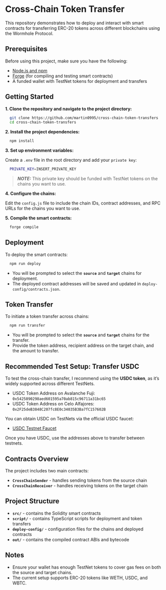 # Cross-Chain Token Transfer

This repository demonstrates how to deploy and interact with smart contracts for transferring ERC-20 tokens across different blockchains using the Wormhole Protocol.

## Prerequisites

Before using this project, make sure you have the following:

 - [Node.js and npm](https://docs.npmjs.com/downloading-and-installing-node-js-and-npm)
 - [Forge](https://book.getfoundry.sh/getting-started/installation) (for compiling and testing smart contracts)
 - A funded wallet with TestNet tokens for deployment and transfers

 ## Getting Started

 **1. Clone the repository and navigate to the project directory:**

 ```bash
   git clone https://github.com/martin0995/cross-chain-token-transfers
   cd cross-chain-token-transfers
 ```

**2. Install the project dependencies:**

```bash
  npm install
```

**3. Set up environment variables:**

Create a `.env` file in the root directory and add your `private key`:

```bash
  PRIVATE_KEY=INSERT_PRIVATE_KEY
```

> **_NOTE:_** This private key should be funded with TestNet tokens on the chains you want to use.

**4. Configure the chains:**

Edit the `config.js` file to include the chain IDs, contract addresses, and RPC URLs for the chains you want to use.

**5. Compile the smart contracts:**

```bash
  forge compile
```

## Deployment

To deploy the smart contracts:

```bash
  npm run deploy
```

 - You will be prompted to select the **`source`** and **`target`** chains for deployment.
 - The deployed contract addresses will be saved and updated in `deploy-config/contracts.json`.

## Token Transfer

To initiate a token transfer across chains:

```bash
  npm run transfer
```

 - You will be prompted to select the **`source`** and **`target`** chains for the transfer.
 - Provide the token address, recipient address on the target chain, and the amount to transfer.

## Recommended Test Setup: Transfer USDC

To test the cross-chain transfer, I recommend using the **USDC token**, as it’s widely supported across different TestNets.

 - USDC Token Address on Avalanche Fuji: `0x5425890298aed601595a70ab815c96711a31bc65`
 - USDC Token Address on Celo Alfajores: `0x2F25deB3848C207fc8E0c34035B3Ba7fC157602B`

You can obtain USDC on TestNets via the official USDC faucet:

 - [USDC Testnet Faucet](https://faucet.circle.com/)

 Once you have USDC, use the addresses above to transfer between testnets.

## Contracts Overview

The project includes two main contracts:

 - **`CrossChainSender`** - handles sending tokens from the source chain
 - **`CrossChainReceiver`** - handles receiving tokens on the target chain

## Project Structure

 - **`src/`** - contains the Solidity smart contracts
 - **`script/`** - contains TypeScript scripts for deployment and token transfers
 - **`deploy-config/`** - configuration files for the chains and deployed contracts
 - **`out/`** - contains the compiled contract ABIs and bytecode

## Notes

 - Ensure your wallet has enough TestNet tokens to cover gas fees on both the source and target chains.
 - The current setup supports ERC-20 tokens like WETH, USDC, and WBTC.
